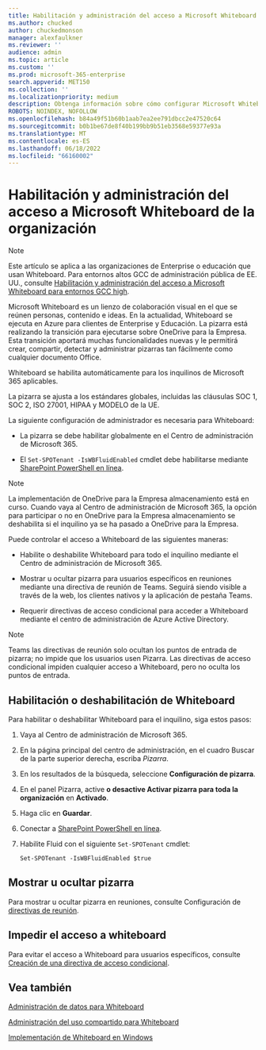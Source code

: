 ```yaml
---
title: Habilitación y administración del acceso a Microsoft Whiteboard de la organización
ms.author: chucked
author: chuckedmonson
manager: alexfaulkner
ms.reviewer: ''
audience: admin
ms.topic: article
ms.custom: ''
ms.prod: microsoft-365-enterprise
search.appverid: MET150
ms.collection: ''
ms.localizationpriority: medium
description: Obtenga información sobre cómo configurar Microsoft Whiteboard para su organización en el Centro de administración de Microsoft 365.
ROBOTS: NOINDEX, NOFOLLOW
ms.openlocfilehash: b84a49f51b60b1aab7ea2ee791dbcc2e47520c64
ms.sourcegitcommit: b0b1be67de8f40b199bb9b51eb3568e59377e93a
ms.translationtype: MT
ms.contentlocale: es-ES
ms.lasthandoff: 06/18/2022
ms.locfileid: "66160002"
---
```

# <a name="enable-and-manage-access-to-microsoft-whiteboard-for-your-organization"></a>Habilitación y administración del acceso a Microsoft Whiteboard de la organización

>[!NOTE]
> Este artículo se aplica a las organizaciones de Enterprise o educación que usan Whiteboard. Para entornos altos GCC de administración pública de EE. UU., consulte [Habilitación y administración del acceso a Microsoft Whiteboard para entornos GCC high](enable-whiteboard-access-gcc-high.md).

Microsoft Whiteboard es un lienzo de colaboración visual en el que se reúnen personas, contenido e ideas. En la actualidad, Whiteboard se ejecuta en Azure para clientes de Enterprise y Educación. La pizarra está realizando la transición para ejecutarse sobre OneDrive para la Empresa. Esta transición aportará muchas funcionalidades nuevas y le permitirá crear, compartir, detectar y administrar pizarras tan fácilmente como cualquier documento Office.

Whiteboard se habilita automáticamente para los inquilinos de Microsoft 365 aplicables. 

La pizarra se ajusta a los estándares globales, incluidas las cláusulas SOC 1, SOC 2, ISO 27001, HIPAA y MODELO de la UE. 

La siguiente configuración de administrador es necesaria para Whiteboard:

- La pizarra se debe habilitar globalmente en el Centro de administración de Microsoft 365.

- El <code>Set-SPOTenant -IsWBFluidEnabled</code> cmdlet debe habilitarse mediante [SharePoint PowerShell en línea](/powershell/sharepoint/sharepoint-online/connect-sharepoint-online).

>[!NOTE]
> La implementación de OneDrive para la Empresa almacenamiento está en curso. Cuando vaya al Centro de administración de Microsoft 365, la opción para participar o no en OneDrive para la Empresa almacenamiento se deshabilita si el inquilino ya se ha pasado a OneDrive para la Empresa.

Puede controlar el acceso a Whiteboard de las siguientes maneras:

- Habilite o deshabilite Whiteboard para todo el inquilino mediante el Centro de administración de Microsoft 365.

- Mostrar u ocultar pizarra para usuarios específicos en reuniones mediante una directiva de reunión de Teams. Seguirá siendo visible a través de la web, los clientes nativos y la aplicación de pestaña Teams.

- Requerir directivas de acceso condicional para acceder a Whiteboard mediante el centro de administración de Azure Active Directory.

>[!NOTE]
> Teams las directivas de reunión solo ocultan los puntos de entrada de pizarra; no impide que los usuarios usen Pizarra. Las directivas de acceso condicional impiden cualquier acceso a Whiteboard, pero no oculta los puntos de entrada.

## <a name="enable-or-disable-whiteboard"></a>Habilitación o deshabilitación de Whiteboard

Para habilitar o deshabilitar Whiteboard para el inquilino, siga estos pasos:

1. Vaya al Centro de administración de Microsoft 365.

2. En la página principal del centro de administración, en el cuadro Buscar de la parte superior derecha, escriba *Pizarra*.

3. En los resultados de la búsqueda, seleccione **Configuración de pizarra**.

4. En el panel Pizarra, active **o desactive Activar pizarra para toda la organización** en **Activado**.

5. Haga clic en **Guardar**.

6. Conectar a [SharePoint PowerShell en línea](/powershell/sharepoint/sharepoint-online/connect-sharepoint-online).

7. Habilite Fluid con el siguiente <code>Set-SPOTenant</code> cmdlet:

   <pre><code class="lang-powershell">Set-SPOTenant -IsWBFluidEnabled $true</code></pre>
 
## <a name="show-or-hide-whiteboard"></a>Mostrar u ocultar pizarra

Para mostrar u ocultar pizarra en reuniones, consulte Configuración de [directivas de reunión](/microsoftteams/meeting-policies-content-sharing). 

## <a name="prevent-access-to-whiteboard"></a>Impedir el acceso a whiteboard

Para evitar el acceso a Whiteboard para usuarios específicos, consulte [Creación de una directiva de acceso condicional](/azure/active-directory/conditional-access/concept-conditional-access-policies).

## <a name="see-also"></a>Vea también

[Administración de datos para Whiteboard](manage-data-organizations.md)

[Administración del uso compartido para Whiteboard](manage-sharing-organizations.md)

[Implementación de Whiteboard en Windows](deploy-on-windows-organizations.md)
